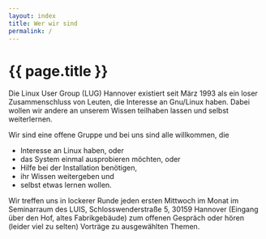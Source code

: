 ```yaml
---
layout: index
title: Wer wir sind
permalink: /
---
```


# {{ page.title }}

Die Linux User Group (LUG) Hannover existiert seit März 1993 als ein loser 
Zusammenschluss von Leuten, die Interesse an Gnu/Linux haben. Dabei wollen wir 
andere an unserem Wissen teilhaben lassen und selbst weiterlernen.

Wir sind eine offene Gruppe und bei uns sind alle willkommen, die

* Interesse an Linux haben, oder
* das System einmal ausprobieren möchten, oder
* Hilfe bei der Installation benötigen,
* ihr Wissen weitergeben und
* selbst etwas lernen wollen.

Wir treffen uns in lockerer Runde jeden ersten Mittwoch im Monat im 
Seminarraum des LUIS, Schlosswenderstraße 5, 30159 Hannover (Eingang über den 
Hof, altes Fabrikgebäude) zum offenen Gespräch oder hören (leider viel zu selten) 
Vorträge zu ausgewählten Themen.
